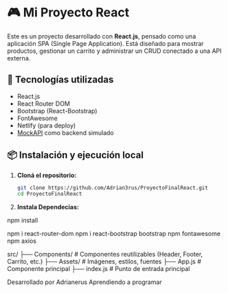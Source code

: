 # 🎮 Mi Proyecto React

Este es un proyecto desarrollado con **React.js**, pensado como una aplicación SPA (Single Page Application). Está diseñado para mostrar productos, gestionar un carrito y administrar un CRUD conectado a una API externa.

## 🚀 Tecnologías utilizadas

- React.js
- React Router DOM
- Bootstrap (React-Bootstrap)
- FontAwesome
- Netlify (para deploy)
- [MockAPI](https://mockapi.io/) como backend simulado

## 📦 Instalación y ejecución local

1. **Cloná el repositorio:**
   ```bash
   git clone https://github.com/Adrian3rus/ProyectoFinalReact.git
   cd ProyectoFinalReact


1. **Instala Dependecias:**

npm install

npm i react-router-dom
npm i react-bootstrap bootstrap
npm fontawesome
npm axios

src/
├── Components/        # Componentes reutilizables (Header, Footer, Carrito, etc.)
├── Assets/            # Imágenes, estilos, fuentes
├── App.js             # Componente principal
├── index.js           # Punto de entrada principal

Desarrollado por Adrianerus Aprendiendo a programar 
